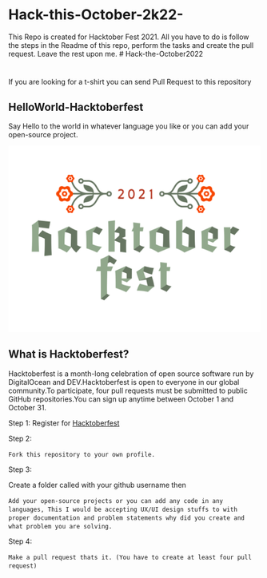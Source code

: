 # Hack-this-October-2k22-
This Repo is created for Hacktober Fest 2021. All you have to do is follow the steps in  the Readme of this repo, perform the tasks and create the pull request. Leave the rest upon me. # Hack-the-October2022

# 
If you are looking for a t-shirt you can send Pull Request to this repository

## HelloWorld-Hacktoberfest
Say Hello to the world in whatever language you like or you can add your open-source project.

![og-hf-teaser](https://github.com/crweiner/hacktoberfest-swag-list/blob/master/img/logo-hacktoberfest-full-2021.svg)


## What is Hacktoberfest?
Hacktoberfest is a month-long celebration of open source software run by DigitalOcean and DEV.Hacktoberfest is open to everyone in our global community.To participate, four pull requests must be submitted to public GitHub repositories.You can sign up anytime between October 1 and October 31.

Step 1:
Register for [Hacktoberfest](https://hacktoberfest.digitalocean.com/)

Step 2:

`Fork this repository to your own profile.`

Step 3:

Create a folder called with your github username then

`Add your open-source projects or you can add any code in any languages, This I would be accepting UX/UI design stuffs to with proper documentation and problem statements why did you create and what problem you are solving.`

Step 4:

`Make a pull request thats it. (You have to create at least four pull request)`

